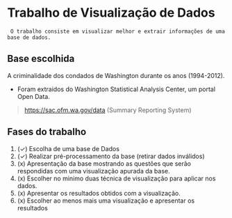 # Trabalho de Visualização de Dados

` O trabalho consiste em visualizar melhor e extrair informações de uma base de dados.`
 
 ## Base escolhida
 A criminalidade dos condados de Washington durante os anos (1994-2012).
 * Foram extraidos do Washington Statistical Analysis Center, um portal Open Data.
 > https://sac.ofm.wa.gov/data (Summary Reporting System)
 
 ## Fases do trabalho
 1. (✓) Escolha de uma base de Dados
 2. (✓) Realizar pré-processamento da base (retirar dados inválidos)
 3. (x) Apresentação da base mostrando as questões que serão respondidas com uma visualização apurada da base.
 4. (x) Escolher no minimo duas técnica de visualização para aplicar nos dados.
 5. (x) Apresentar os resultados obtidos com a visualização.
 6. (x) Escolher ao menos mais uma visualização e apresentar os resultados
 
